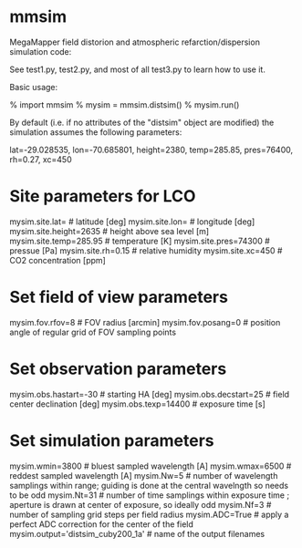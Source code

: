 # mmsim

MegaMapper field distorion and atmospheric refarction/dispersion simulation code:

See test1.py, test2.py, and most of all test3.py to learn how to use it.

Basic usage:

% import mmsim
% mysim = mmsim.distsim()
% mysim.run()

By default (i.e. if no attributes of the "distsim" object are modified) the simulation assumes the following parameters:

lat=-29.028535, lon=-70.685801, height=2380, temp=285.85, pres=76400, rh=0.27, xc=450

# Site parameters for LCO
mysim.site.lat= # latitude [deg]
mysim.site.lon= # longitude [deg]
mysim.site.height=2635 # height above sea level [m]
mysim.site.temp=285.95 # temperature [K]
mysim.site.pres=74300 # pressue [Pa]
mysim.site.rh=0.15 # relative humidity
mysim.site.xc=450 # CO2 concentration [ppm]

# Set field of view parameters
mysim.fov.rfov=8 # FOV radius [arcmin]
mysim.fov.posang=0 # position angle of regular grid of FOV sampling points

# Set observation parameters
mysim.obs.hastart=-30 # starting HA [deg]
mysim.obs.decstart=25 # field center declination [deg]
mysim.obs.texp=14400 # exposure time [s]

# Set simulation parameters
mysim.wmin=3800 # bluest sampled wavelength [A]
mysim.wmax=6500 # reddest sampled wavelength [A]
mysim.Nw=5 # number of wavelength samplings within range; guiding is done at the central wavelngth so needs to be odd
mysim.Nt=31 # number of time samplings within exposure time ; aperture is drawn at center of exposure, so ideally odd
mysim.Nf=3 # number of sampling grid steps per field radius
mysim.ADC=True # apply a perfect ADC correction for the center of the field
mysim.output='distsim_cuby200_1a' # name of the output filenames


